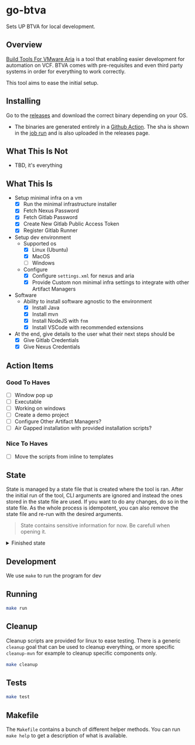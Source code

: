# go-btva

Sets UP BTVA for local development.

## Overview

[Build Tools For VMware Aria](https://github.com/vmware/build-tools-for-vmware-aria) is a tool that enabling easier development for automation on VCF.
BTVA comes with pre-requisites and even third party systems in order for everything to work correctly.

This tool aims to ease the initial setup.

## Installing

Go to the [releases](https://github.com/Michaelpalacce/go-btva/releases) and download the correct binary depending on your OS.
- The binaries are generated entirely in a [Github
  Action](https://github.com/Michaelpalacce/go-btva/blob/main/.github/workflows/build.yaml). The sha is shown in the [job run](https://github.com/Michaelpalacce/go-btva/actions/runs/14332857255/job/40172667918#step:4:262) and is also uploaded in the releases page.

## What This Is Not

- TBD, it's everything

## What This Is

- Setup minimal infra on a vm
    - [x] Run the minimal infrastructure installer
    - [x] Fetch Nexus Password
    - [x] Fetch Gitlab Password
    - [x] Create New Gitlab Public Access Token
    - [x] Register Gitlab Runner
- Setup dev environment
    - Supported os
        - [x] Linux (Ubuntu)
        - [x] MacOS
        - [ ] Windows
    - Configure
        - [x] Configure `settings.xml` for nexus and aria
        - [x] Provide Custom non minimal infra settings to integrate with other Artifact Managers
- Software
    - Ability to install software agnostic to the environment
        - [x] Install Java
        - [x] Install mvn
        - [x] Install NodeJS with `fnm`
        - [x] Install VSCode with recommended extensions
- At the end, give details to the user what their next steps should be
    - [x] Give Gitlab Credentials
    - [x] Give Nexus Credentials

## Action Items

### Good To Haves

- [ ] Window pop up
- [ ] Executable
- [ ] Working on windows
- [ ] Create a demo project
- [ ] Configure Other Artifact Managers?
- [ ] Air Gapped installation with provided installation scripts?

### Nice To Haves

- [ ] Move the scripts from inline to templates

## State

State is managed by a state file that is created where the tool is ran. After the initial run of the tool, CLI arguments are ignored and
instead the ones stored in the state file are used. If you want to do any changes, do so in the state file. As the whole process is
idempotent, you can also remove the state file and re-run with the desired arguments.

> State contains sensitive information for now. Be carefull when opening it.


<details>
    <summary>Finished state</summary>
    <img src="assets/state-finished.png"/>
</details>

## Development

We use `make` to run the program for dev

## Running

```sh
make run
```

## Cleanup

Cleanup scripts are provided for linux to ease testing. There is a generic `cleanup` goal that can be used to cleanup everything, or more
specific `cleanup-mvn` for example to cleanup specific components only.

```sh
make cleanup
```

## Tests

```sh
make test
```

## Makefile

The `Makefile` contains a bunch of different helper methods. You can run `make help` to get a description of what is available.

